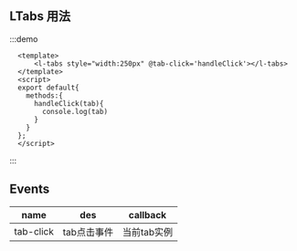 ## LTabs 用法 
:::demo
```vue
  <template>
      <l-tabs style="width:250px" @tab-click='handleClick'></l-tabs>
  </template>
  <script>
  export default{
    methods:{
      handleClick(tab){
        console.log(tab)
      }
    }
  };
  </script>

```
:::

## Events

| name          |   des           | callback  |
| ------------- |:-------------: | :-----:|
| tab-click     | tab点击事件 | 当前tab实例 |





